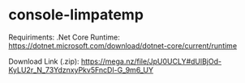 # console-limpatemp

Requiriments:
.Net Core Runtime: https://dotnet.microsoft.com/download/dotnet-core/current/runtime

Download Link (.zip): https://mega.nz/file/JpU0UCLY#dUlBjOd-KyLU2r_N_73YdznxyPkv5FncDl-G_9m6_UY
